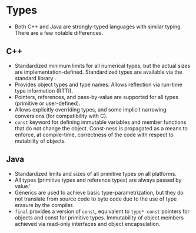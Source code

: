 # Types
* Both C++ and Java are strongly-typed languages with similar typing. There are a few notable differences.
## C++
* Standardized minimum limits for all numerical types, but the actual sizes are implementation-defined. Standardized types are available via the standard library <cstdint>.
* Provides object types and type names. Allows reflection via run-time type information (RTTI).
* Pointers, references, and pass-by-value are supported for all types (primitive or user-defined).
* Allows explicitly overriding types, and some implicit narrowing conversions (for compatibility with C).
* `const` keyword for defining immutable variables and member functions that do not change the object. Const-ness is propagated as a means to enforce, at compile-time, correctness of the code with respect to mutability of objects.
## Java
* 	Standardized limits and sizes of all primitive types on all platforms.
* 	All types (primitive types and reference types) are always passed by value.'
* Generics are used to achieve basic type-parametrization, but they do not translate from source code to byte code due to the use of type erasure by the compiler.
* `final` provides a version of `const`, equivalent to `type* const` pointers for objects and const for primitive types. Immutability of object members achieved via read-only interfaces and object encapsulation.

